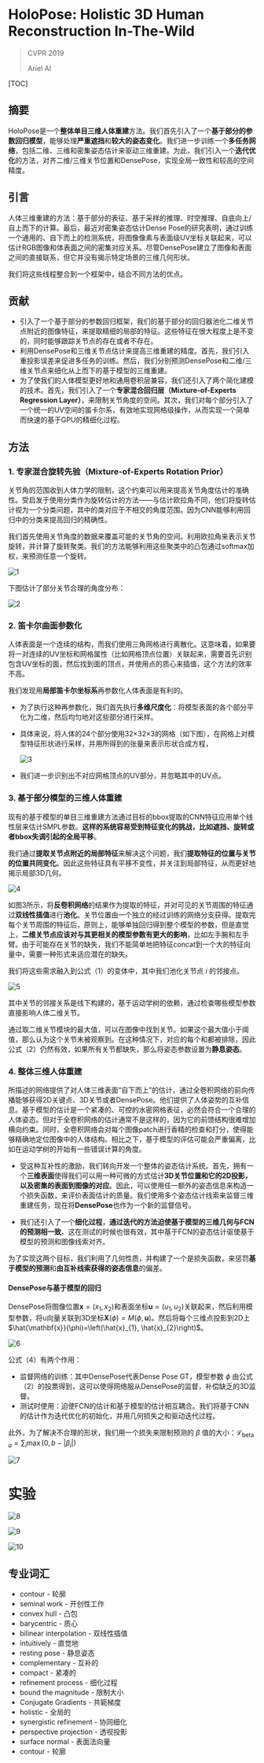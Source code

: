 # HoloPose: Holistic 3D Human Reconstruction In-The-Wild

> CVPR 2019
>
> Ariel AI

[TOC]

## 摘要

HoloPose是一个**整体单目三维人体重建**方法。我们首先引入了一个**基于部分的参数回归模型**，能够处理**严重遮挡**和**较大的姿态变化**。我们进一步训练一个**多任务网络**，包括二维、三维和密集姿态估计来驱动三维重建。为此，我们引入一个**迭代优化**的方法，对齐二维/三维关节位置和DensePose，实现全局一致性和较高的空间精度。

## 引言

人体三维重建的方法：基于部分的表征、基于采样的推理、时空推理、自底向上/自上而下的计算。最后，最近对密集姿态估计Dense Pose的研究表明，通过训练一个通用的、自下而上的检测系统，将图像像素与表面级UV坐标关联起来，可以估计RGB图像和体表面之间的密集对应关系。尽管DensePose建立了图像和表面之间的直接联系，但它并没有揭示特定场景的三维几何形状。

我们将这些线程整合到一个框架中，结合不同方法的优点。

## 贡献

- 引入了一个基于部分的参数回归框架，我们的基于部分的回归器池化二维关节点附近的图像特征，来提取精细的局部的特征。这些特征在很大程度上是不变的，同时能够跟踪关节点的存在或者不存在。
- 利用DensePose和三维关节点估计来提高三维重建的精度。首先，我们引入重投影误差来促进多任务的训练。然后，我们分别预测DensePose和二维/三维关节点来细化从上而下的基于模型的三维重建。
- 为了使我们的人体模型更好地和通用卷积层兼容，我们还引入了两个简化建模的技术。首先，我们引入了一个**专家混合回归层（Mixture-of-Experts Regression Layer）**，来限制关节角度的空间。其次，我们对每个部分引入了一个统一的UV空间的笛卡尔系，有效地实现网格级操作，从而实现一个简单而快速的基于GPU的精细化过程。

## 方法

### 1. 专家混合旋转先验（Mixture-of-Experts Rotation Prior）

关节角的范围收到人体力学的限制，这个约束可以用来提高关节角度估计的准确性。受启发于使用分类作为旋转估计的方法——与估计欧拉角不同，他们将旋转估计视为一个分类问题，其中的类对应于不相交的角度范围。因为CNN能够利用回归中的分类来提高回归的精确性。

我们首先使用关节角度的数据来覆盖可能的关节角的空间。利用欧拉角来表示关节旋转，并计算了旋转聚类。我们的方法能够利用这些聚类中的凸包通过softmax加权，来预测任意一个旋转。

![1](1.png)

下图估计了部分关节合理的角度分布：

![2](2.png)

### 2. 笛卡尔曲面参数化

人体表面是一个连续的结构，而我们使用三角网格进行离散化。这意味着，如果要将一对连续的UV坐标和网格属性（比如网格顶点位置）关联起来，需要首先识别包含UV坐标的面，然后找到面的顶点，并使用点的质心来插值，这个方法的效率不高。

我们发现用**局部笛卡尔坐标系**再参数化人体表面是有利的。

- 为了执行这种再参数化，我们首先执行**多维尺度化**：将模型表面的各个部分平化为二维，然后均匀地对这些部分进行采样。

- 具体来说，将人体的24个部分使用32×32×3的网格（如下图），在网格上对模型特征形状进行采样，并用所得到的张量来表示形状合成方程，

  ![3](3.png)

- 我们进一步识别出不对应网格顶点的UV部分，并忽略其中的UV点。

### 3. 基于部分模型的三维人体重建

现有的基于模型的单目三维重建方法通过目标的bbox提取的CNN特征应用单个线性层来估计SMPL参数。**这样的系统容易受到特征变化的挑战，比如遮挡、旋转或者bbox失调引起的全局平移**。

我们通过**提取关节点附近的局部特征**来解决这个问题，我们**提取特征的位置与关节的位置共同变化**。因此这些特征具有平移不变性，并关注到局部特征，从而更好地揭示局部3D几何。

![4](4.png)

如图3所示，将**反卷积网络**的结果作为提取的特征，并对可见的关节周围的特征通过**双线性插值**进行**池化**。关节位置由一个独立的经过训练的网络分支获得。提取完每个关节周围的特征后，原则上，能够单独回归得到整个模型的参数，但是直觉上，**二维关节点应该对与其更相关的模型参数有更大的影响**，比如左手腕和左手臂。由于可能存在关节的缺失，我们不能简单地把特征concat到一个大的特征向量中，需要一种形式来适应潜在的缺失。

我们将这些需求融入到公式（1）的变体中，其中我们池化关节点 $i$ 的邻接点。

![5](5.png)

其中关节的邻接关系是线下构建的，基于运动学树的依赖，通过检查哪些模型参数直接影响人体二维关节。

通过取二维关节模块的最大值，可以在图像中找到关节。如果这个最大值小于阈值，那么认为这个关节未被观察到。在这种情况下，对应的每个和都被排除，因此公式（2）仍然有效，如果所有关节都缺失，那么将姿态参数设置为**静息姿态**。

### 4. 整体三维人体重建

所描述的网络提供了对人体三维表面“自下而上”的估计，通过全卷积网络的前向传播能够获得2D关键点、3D关节或者DensePose。他们提供了人体姿势的互补信息。基于模型的估计是一个紧凑的、可控的水密网格表征，必然会符合一个合理的人体姿态。但对于全卷积网络的估计通常不是这样的，因为它的前馈结构很难增加横向约束。同时，全卷积网络会对每个图像patch进行香精的检查和打分，使得能够精确地定位图像中的人体结构。相比之下，基于模型的评估可能会严重偏离，比如在运动学树的开始有一些错误计算的角度。

- 受这种互补性的激励，我们转向开发一个整体的姿态估计系统。首先，拥有一个**三维表面**使得我们可以用一种可微的方式估计**3D关节位置和它的2D投影，以及密集的表面到图像的对应**。因此，可以使用任一额外的姿态信息来构造一个损失函数，来评价表面估计的质量。我们使用多个姿态估计线索来监督三维重建任务，现在将**DensePose**也作为一个新的监督信号。

- 我们还引入了一个**细化过程**，**通过迭代的方法迫使基于模型的三维几何与FCN的预测相一致**。这在测试的时候也很有效，其中基于FCN的姿态估计驱使基于模型的预测和图像线索对齐。

为了实现这两个目标，我们利用了几何性质，并构建了一个是损失函数，来惩罚**基于模型的预测**和**由互补线索获得的姿态信息**的偏差。

#### DensePose与基于模型的回归

DensePose将图像位置$\mathbf{x}=\left(x_{1}, x_{2}\right)$和表面坐标$\mathbf{u}=\left(u_{1}, u_{2}\right)$关联起来，然后利用模型参数，将u向量关联到3D坐标$\mathbf{X}(\phi)=M(\phi, \mathbf{u})$。然后将每个三维点投影到2D上$\hat{\mathbf{x}}(\phi)=\left(\hat{x}_{1}, \hat{x}_{2}\right)$。

![6](6.png)

公式（4）有两个作用：

- 监督网络的训练：其中DensePose代表Dense Pose GT，模型参数 $\phi$ 由公式（2）的投票得到，这可以使得网络服从DensePose的监督，补偿缺乏的3D监督。
- 测试时使用：迫使FCN的估计和基于模型的估计相互耦合。我们将基于CNN的估计作为迭代优化的初始化，并用几何损失之和驱动迭代过程。

此外，为了解决不合理的形状，我们用一个损失来限制预测的 $\beta$ 值的大小：$\mathcal{L}_{\text {beta } a}=\sum_{i} \max \left(0, b-\left|\beta_{i}\right|\right)$

![7](7.png)

# 实验

![8](8.png)

![9](9.png)

![10](10.png)

## 专业词汇

- contour - 轮廓
- seminal work - 开创性工作
- convex hull - 凸包
-  barycentric - 质心
-  bilinear interpolation - 双线性插值 
- intuitively - 直觉地
- resting pose - 静息姿态
- complementary - 互补的
- compact - 紧凑的
- refinement process - 细化过程
- bound the magnitude - 限制大小
-  Conjugate Gradients - 共轭梯度
- holistic - 全局的
- synergistic refinement - 协同细化
-  perspective projection - 透视投影
- surface normal - 表面法向量
- contour - 轮廓
